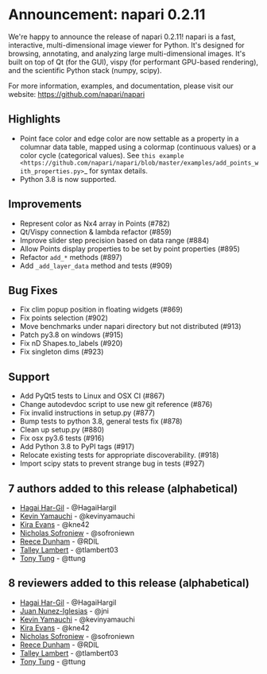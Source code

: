 # Announcement: napari 0.2.11

We're happy to announce the release of napari 0.2.11! napari is a fast, interactive, multi-dimensional image viewer for Python. It's designed for browsing, annotating, and analyzing large multi-dimensional images. It's built on top of Qt (for the GUI), vispy (for performant GPU-based rendering), and the scientific Python stack (numpy, scipy).

For more information, examples, and documentation, please visit our website: https://github.com/napari/napari

## Highlights
- Point face color and edge color are now settable as a property in a columnar data table, mapped using a colormap (continuous values) or a color cycle (categorical values). See `this example <https://github.com/napari/napari/blob/master/examples/add_points_with_properties.py>`_ for syntax details.
- Python 3.8 is now supported.

## Improvements
- Represent color as Nx4 array in Points  (#782)
- Qt/Vispy connection & lambda refactor (#859)
- Improve slider step precision based on data range (#884)
- Allow Points display properties to be set by point properties (#895)
- Refactor `add_*` methods (#897)
- Add `_add_layer_data` method and tests (#909)

## Bug Fixes
- Fix clim popup position in floating widgets (#869)
- Fix points selection (#902)
- Move benchmarks under napari directory but not distributed (#913)
- Patch py3.8 on windows (#915)
- Fix nD Shapes.to_labels (#920)
- Fix singleton dims (#923)

## Support
- Add PyQt5 tests to Linux and OSX CI (#867)
- Change autodevdoc script to use new git reference (#876)
- Fix invalid instructions in setup.py (#877)
- Bump tests to python 3.8, general tests fix (#878)
- Clean up setup.py (#880)
- Fix osx py3.6 tests (#916)
- Add Python 3.8 to PyPI tags (#917)
- Relocate existing tests for appropriate discoverability. (#918)
- Import scipy stats to prevent strange bug in tests (#927)

## 7 authors added to this release (alphabetical)
- [Hagai Har-Gil](https://github.com/napari/napari/commits?author=HagaiHargil) - @HagaiHargil
- [Kevin Yamauchi](https://github.com/napari/napari/commits?author=kevinyamauchi) - @kevinyamauchi
- [Kira Evans](https://github.com/napari/napari/commits?author=kne42) - @kne42
- [Nicholas Sofroniew](https://github.com/napari/napari/commits?author=sofroniewn) - @sofroniewn
- [Reece Dunham](https://github.com/napari/napari/commits?author=RDIL) - @RDIL
- [Talley Lambert](https://github.com/napari/napari/commits?author=tlambert03) - @tlambert03
- [Tony Tung](https://github.com/napari/napari/commits?author=ttung) - @ttung

## 8 reviewers added to this release (alphabetical)
- [Hagai Har-Gil](https://github.com/napari/napari/commits?author=HagaiHargil) - @HagaiHargil
- [Juan Nunez-Iglesias](https://github.com/napari/napari/commits?author=jni) - @jni
- [Kevin Yamauchi](https://github.com/napari/napari/commits?author=kevinyamauchi) - @kevinyamauchi
- [Kira Evans](https://github.com/napari/napari/commits?author=kne42) - @kne42
- [Nicholas Sofroniew](https://github.com/napari/napari/commits?author=sofroniewn) - @sofroniewn
- [Reece Dunham](https://github.com/napari/napari/commits?author=RDIL) - @RDIL
- [Talley Lambert](https://github.com/napari/napari/commits?author=tlambert03) - @tlambert03
- [Tony Tung](https://github.com/napari/napari/commits?author=ttung) - @ttung
